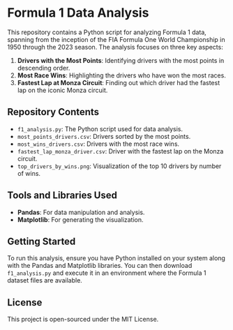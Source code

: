 # Formula 1 Data Analysis

This repository contains a Python script for analyzing Formula 1 data, spanning from the inception of the FIA Formula One World Championship in 1950 through the 2023 season. The analysis focuses on three key aspects:

1. **Drivers with the Most Points**: Identifying drivers with the most points in descending order.
2. **Most Race Wins**: Highlighting the drivers who have won the most races.
3. **Fastest Lap at Monza Circuit**: Finding out which driver had the fastest lap on the iconic Monza circuit.

## Repository Contents

- `f1_analysis.py`: The Python script used for data analysis.
- `most_points_drivers.csv`: Drivers sorted by the most points.
- `most_wins_drivers.csv`: Drivers with the most race wins.
- `fastest_lap_monza_driver.csv`: Driver with the fastest lap on the Monza circuit.
- `top_drivers_by_wins.png`: Visualization of the top 10 drivers by number of wins.

## Tools and Libraries Used

- **Pandas**: For data manipulation and analysis.
- **Matplotlib**: For generating the visualization.

## Getting Started

To run this analysis, ensure you have Python installed on your system along with the Pandas and Matplotlib libraries. You can then download `f1_analysis.py` and execute it in an environment where the Formula 1 dataset files are available.

## License

This project is open-sourced under the MIT License.
